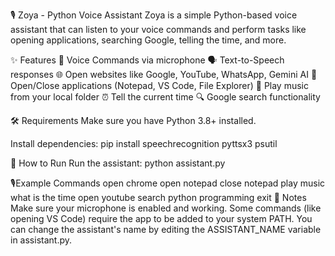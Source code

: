 🎙️ Zoya - Python Voice Assistant
Zoya is a simple Python-based voice assistant that can listen to your voice commands and perform tasks like opening applications, searching Google, telling the time, and more.

✨ Features
   🎤 Voice Commands via microphone
   🗣 Text-to-Speech responses
   🌐 Open websites like Google, YouTube, WhatsApp, Gemini AI
   📂 Open/Close applications (Notepad, VS Code, File Explorer)
   🎵 Play music from your local folder
   ⏰ Tell the current time
   🔍 Google search functionality

🛠 Requirements
Make sure you have Python 3.8+ installed.

Install dependencies:
pip install speechrecognition pyttsx3 psutil

🎯 How to Run
 Run the assistant:
 python assistant.py

🎙Example Commands
    open chrome
    open notepad
    close notepad
    play music
    what is the time
    open youtube
    search python programming
    exit
📌 Notes
Make sure your microphone is enabled and working.
Some commands (like opening VS Code) require the app to be added to your system PATH.
You can change the assistant's name by editing the ASSISTANT_NAME variable in assistant.py.

